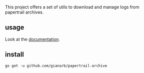 This project offers a set of utils to download and manage logs from papertrail
archives.

## usage
Look at the [documentation](./Documentation/papertrail-archive.md).

## install

```
go get -u github.com/gianarb/papertrail-archive
```
